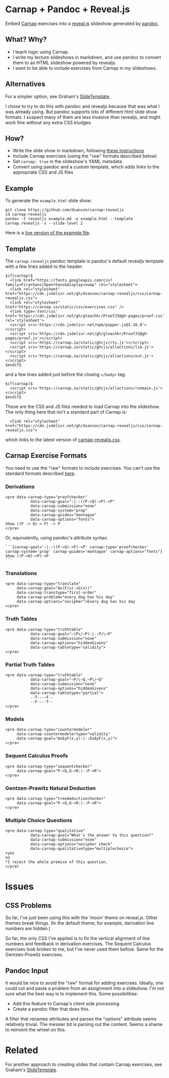 # Carnap + Pandoc + Reveal.js

Embed [Carnap](https://carnap.io) exercises into a
[reveal.js](https://revealjs.com/) slideshow generated by
[pandoc](https://pandoc.org).

## What? Why?

-   I teach logic using Carnap.
-   I write my lecture slideshows in markdown, and use pandoc to convert them
    to an HTML slideshow powered by revealjs.
-   I want to be able to include exercises from Carnap in my slideshows.

## Alternatives

For a simpler option, see Graham's
[SlideTemplate](https://github.com/gleachkr/SlideTemplate).

I chose to try to do this with pandoc and revealjs because that was what I was
already using. But pandoc supports lots of different html slide show formats.
I suspect many of them are less invasive than revealjs, and might work fine
without any extra CSS kludges.

## How?

-   Write the slide show in markdown, following [these
    instructions](https://pandoc.org/MANUAL.html#producing-slide-shows-with-pandoc)
-   Include Carnap exercises (using the "raw" formats described below)
-   Set `carnap: true` in the slideshow's YAML metadata
-   Convert using pandoc and a custom template, which adds links to the appropriate CSS and JS files

## Example

To generate the `example.html` slide show:

```
git clone https://github.com/dsanson/carnap-revealjs
cd carnap-revealjs
pandoc -t revealjs example.md -o example.html --template carnap.revealjs -s --slide-level 2
```

Here is a [live version of the example
file](https://dsanson.github.io/carnap-revealjs/example.html).

## Template

The `carnap.revealjs` pandoc template is pandoc's default revealjs template
with a few lines added to the header:

```
$if(carnap)$
  <link href="https://fonts.googleapis.com/css?family=Fira+Sans|Open+Sans&display=swap" rel="stylesheet">
  <link rel="stylesheet" href="https://cdn.jsdelivr.net/gh/dsanson/carnap-revealjs/css/carnap-revealjs.css">
  <link rel="stylesheet" href="https://carnap.io/static/css/exercises.css" />
  <link type='text/css' href='https://cdn.jsdelivr.net/gh/gleachkr/ProofJS@gh-pages/proof.css' rel='stylesheet'>
  <script src='https://cdn.jsdelivr.net/npm/popper.js@1.16.0'></script>
  <script src='https://cdn.jsdelivr.net/gh/gleachkr/ProofJS@gh-pages/proof.js'></script>
  <script src='https://carnap.io/static/ghcjs/rts.js'></script>
  <script src='https://carnap.io/static/ghcjs/allactions/lib.js'></script>
  <script src='https://carnap.io/static/ghcjs/allactions/out.js'></script>
$endif$
```

and a few lines added just before the closing `</body>` tag:

```
$if(carnap)$
  <script src='https://carnap.io/static/ghcjs/allactions/runmain.js'></script>
$endif$
```

These are the CSS and JS files needed to load Carnap into the slideshow. 
The only thing here that isn't a standard part of Carnap is:

```
  <link rel="stylesheet" href="https://cdn.jsdelivr.net/gh/dsanson/carnap-revealjs/css/carnap-revealjs.css">
```

which links to the latest version of
[carnap-revealjs.css](css/carnap-revealjs.css).

## Carnap Exercise Formats

You need to use the "raw" formats to include exercises. You can't use the
standard formats described
[here](https://carnap.io/shared/gleachkr@gmail.com/carnap-pandoc.pandoc). 

### Derivations 

```{.html}
<pre data-carnap-type="proofchecker"
           data-carnap-goal=":|-:((P->Q)->P)->P"
           data-carnap-submission="none"
           data-carnap-system="prop"
           data-carnap-guides="montague"
           data-carnap-options="fonts">
Show ((P -> Q)-> P) -> P
</pre>
```

Or, equivalently, using pandoc's attribute syntax:

````
```{carnap-goal=':|-:((P->Q)->P)->P' carnap-type='proofchecker' carnap-system='prop' carnap-guides='montague' carnap-options="fonts"}
Show ((P->Q)->P)->P
```
````

### Translations

```{.html}
<pre data-carnap-type="translate"
     data-carnap-goal="Ax(F(x)->G(x))"
     data-carnap-transtype="first-order"
     data-carnap-problem="every dog has his day"
     data-carnap-options="nocipher">Every dog has his day
</pre>
```


### Truth Tables

```{.html}
<pre data-carnap-type="truthtable"
           data-carnap-goal="~(P\/~P):|-:P/\~P"
           data-carnap-submission="none"
           data-carnap-options="hiddenGivens"
           data-carnap-tabletype="validity">
</pre>
```

### Partial Truth Tables

```{.html}
<pre data-carnap-type="truthtable"
           data-carnap-goal="~P/\~Q,~P\/~Q"
           data-carnap-submission="none"
           data-carnap-options="hiddenGivens"
           data-carnap-tabletype="partial">
           --T----F--
           --F----T--
</pre>
```

### Models

```{.html}
<pre data-carnap-type="countermodeler"
     data-carnap-countermodelertype="validity"
     data-carnap-goal="AxEyF(x,y):|-:ExAyF(x,y)">
</pre>
```

### Sequent Calculus Proofs

```{.html}
<pre data-carnap-type="sequentchecker"
     data-carnap-goal="P->Q,Q->R:|-:P->R">
</pre>
```

### Gentzen-Prawitz Natural Deduction

```{.html}
<pre data-carnap-type="treedeductionchecker"
     data-carnap-goal="P->Q,Q->R:|-:P->R">
</pre>
```

### Multiple Choice Questions

```{.html}
<pre data-carnap-type="qualitative"
           data-carnap-goal="What's the answer to this question?"
           data-carnap-submission="none"
           data-carnap-options="nocipher check"
           data-carnap-qualitativetype="multiplechoice">
+yes
no
*I reject the whole premise of this question.
</pre>
```

# Issues

## CSS Problems

So far, I've just been using this with the 'moon' theme on reveal.js. Other
themes break things. (In the default theme, for example, derivation line
numbers are hidden.)

So far, the only CSS I've applied is to fix the vertical alignment of line
numbers and feedback in derivation exercises. The Sequent Calculus exercises
look broken to me, but I've never used them before. Same for the
Gentzen-Prawitz exercises.

## Pandoc Input

It would be nice to avoid the "raw" format for adding exercises. Ideally, one
could cut and paste a problem from an assignment into a slideshow. I'm not
sure what the best way is to implement this. Some possibilities:

-   Add this feature to Carnap's client side processing
-   Create a pandoc filter that does this.

A filter that renames attributes and parses the "options" attribute seems
relatively trivial. The messier bit is parsing out the content. Seems a shame
to reinvent the wheel on this.

# Related

For another approach to creating slides that contain Carnap exercises, see
Graham's [SlideTemplate](https://github.com/gleachkr/SlideTemplate). 



